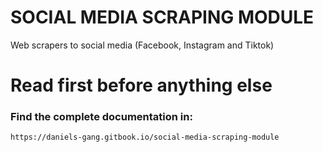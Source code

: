 # SOCIAL MEDIA SCRAPING MODULE

Web scrapers to social media (Facebook, Instagram and Tiktok)

# Read first before anything else
### Find the complete documentation in:
    https://daniels-gang.gitbook.io/social-media-scraping-module

